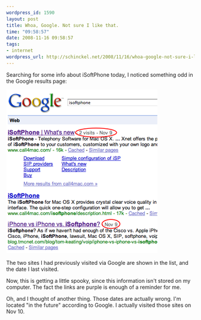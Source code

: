 ```yaml
--- 
wordpress_id: 1590
layout: post
title: Whoa, Google. Not sure I like that.
time: "09:58:57"
date: 2008-11-16 09:58:57
tags: 
- internet
wordpress_url: http://schinckel.net/2008/11/16/whoa-google-not-sure-i-like-that/
---
```

Searching for some info about iSoftPhone today, I noticed something odd in the Google results page:

  
![google-resutls-visited.png][1]

The two sites I had previously visited via Google are shown in the list, and the date I last visited.

Now, this is getting a little spooky, since this information isn't stored on my computer. The fact the links are purple is enough of a reminder for me.

Oh, and I thought of another thing. Those dates are actually wrong. I'm located "in the future" according to Google. I actually visited those sites on Nov 10.

   [1]: /images/2008/11/google-resutls-visited.png

